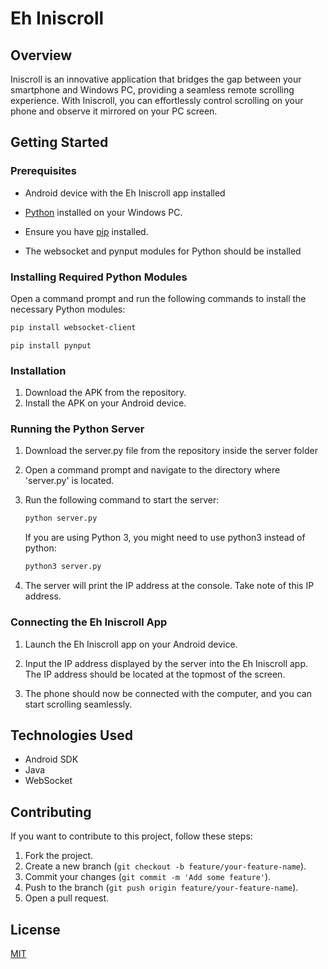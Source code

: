 # Eh Iniscroll

## Overview

Iniscroll is an innovative application that bridges the gap between your smartphone and Windows PC, providing a seamless remote scrolling experience. With Iniscroll, you can effortlessly control scrolling on your phone and observe it mirrored on your PC screen.

## Getting Started

### Prerequisites

- Android device with the Eh Iniscroll app installed

- [Python](https://www.python.org/downloads/) installed on your Windows PC.

- Ensure you have [pip](https://pip.pypa.io/en/stable/installation/) installed.

- The websocket and pynput modules for Python should be installed

### Installing Required Python Modules

Open a command prompt and run the following commands to install the necessary Python modules:

```bash
pip install websocket-client
```
    pip install pynput

### Installation

1. Download the APK from the repository.
2. Install the APK on your Android device.

### Running the Python Server
1. Download the server.py file from the repository inside the server folder

2. Open a command prompt and navigate to the directory where 'server.py' is located.

3. Run the following command to start the server:
    ```bash
    python server.py 
    ```
    If you are using Python 3, you might need to use python3 instead of python:
    ```bash
    python3 server.py 
    ```
4. The server will print the IP address at the console. Take note of this IP address.

### Connecting the Eh Iniscroll App
1. Launch the Eh Iniscroll app on your Android device.

2. Input the IP address displayed by the server into the Eh Iniscroll app. The IP address should be located at the topmost of the screen.

3. The phone should now be connected with the computer, and you can start scrolling seamlessly.

## Technologies Used

- Android SDK
- Java 
- WebSocket 

## Contributing

If you want to contribute to this project, follow these steps:

1. Fork the project.
2. Create a new branch (`git checkout -b feature/your-feature-name`).
3. Commit your changes (`git commit -m 'Add some feature'`).
4. Push to the branch (`git push origin feature/your-feature-name`).
5. Open a pull request.

## License

[MIT](https://choosealicense.com/licenses/mit/)
